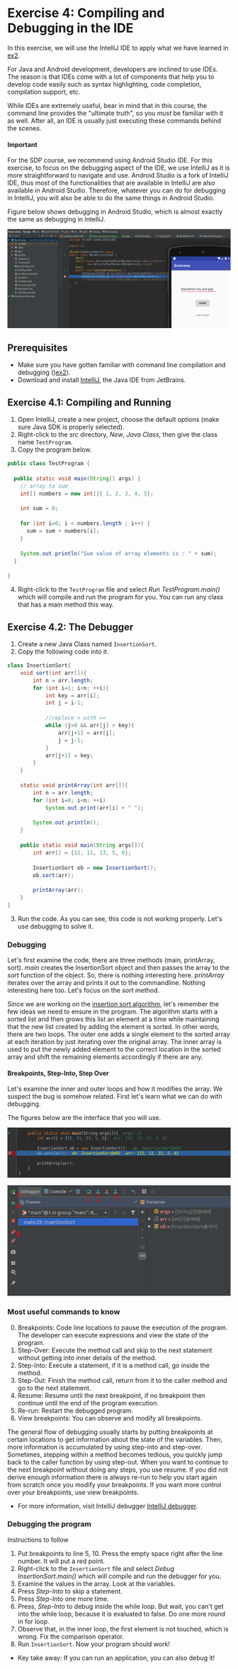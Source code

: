 # Exercise 4: Compiling and Debugging in the IDE
In this exercise, we will use the IntelliJ IDE to apply what we have learned in [ex2](../ex2/README.md).

For Java and Android development, developers are inclined to use IDEs. The reason is that IDEs come with a lot of components that help you to develop code easily such as syntax highlighting, code completion, compilation support, etc.

While IDEs are extremely useful, bear in mind that in this course, the command line provides the "ultimate truth", so you *must* be familiar with it as well. After all, an IDE is usually just executing these commands behind the scenes. 

#### Important
For the SDP course, we recommend using Android Studio IDE. For this exercise, to focus on the debugging aspect of the IDE, we use IntelliJ as it is more straightforward to navigate and use. Android Studio is a fork of IntelliJ IDE, thus most of the functionalities that are available in IntelliJ are also available in Android Studio. Therefore, whatever you can do for debugging in IntelliJ, you will also be able to do the same things in Android Studio. 

Figure below shows debugging in Android Studio, which is almost exactly the same as debugging in IntelliJ.

![interface](7.png)

## Prerequisites
* Make sure you have gotten familiar with command line compilation and debugging ()[ex2](../ex2/README.md)).
* Download and install [IntelliJ](https://www.jetbrains.com/idea/), the Java IDE from JetBrains.

## Exercise 4.1: Compiling and Running

1. Open IntelliJ, create a new project, choose the default options (make sure Java SDK is properly selected).
2. Right-click to the *src* directory, *New*, *Java Class*, then give the class name `TestProgram`.
3. Copy the program below.

```java
public class TestProgram {
  
  public static void main(String[] args) {
    // array to sum
    int[] numbers = new int[]{ 1, 2, 3, 4, 5};

    int sum = 0;

    for (int i=0; i < numbers.length ; i++) {
      sum = sum + numbers[i];
    }

    System.out.println("Sum value of array elements is : " + sum);
  }

}
```

4. Right-click to the `TestProgram` file and select *Run TestProgram.main()* which will compile and run the program for you. You can run any class that has a main method this way.


## Exercise 4.2: The Debugger

1. Create a new Java Class named `InsertionSort`.
2. Copy the following code into it.
```java
class InsertionSort{
    void sort(int arr[]){
        int n = arr.length;
        for (int i=1; i<n; ++i){
            int key = arr[i];
            int j = i-1;
 
            //replace > with >=
            while (j>0 && arr[j] > key){
                arr[j+1] = arr[j];
                j = j-1;
            }
            arr[j+1] = key;
        }
    }

    static void printArray(int arr[]){
        int n = arr.length;
        for (int i=0; i<n; ++i)
            System.out.print(arr[i] + " ");

        System.out.println();
    }

    public static void main(String args[]){
        int arr[] = {12, 11, 13, 5, 6};

        InsertionSort ob = new InsertionSort();
        ob.sort(arr);

        printArray(arr);
    }
}
```

3. Run the code. As you can see, this code is not working properly. Let's use debugging to solve it.

### Debugging
Let's first examine the code, there are three methods (main, printArray, sort). *main* creates the InsertionSort object and then passes the array to the *sort* function of the object. So, there is nothing interesting here. *printArray* iterates over the array and prints it out to the commandline. Nothing interesting here too. Let's focus on the *sort* method.

Since we are working on the [insertion sort algorithm](https://en.wikipedia.org/wiki/Insertion_sort), let's remember the few ideas we need to ensure in the program. The algorithm starts with a sorted list and then grows this list an element at a time while maintaining that the new list created by adding the element is sorted. In other words, there are two loops. The outer one adds a single element to the sorted array at each iteration by just iterating over the original array. The inner array is used to put the newly added element to the correct location in the sorted array and shift the remaining elements accordingly if there are any.

#### Breakpoints, Step-Into, Step Over
Let's examine the inner and outer loops and how it modifies the array. We suspect the bug is somehow related.
First let's learn what we can do with debugging.

The figures below are the interface that you will use.

![interface](9.png)

![interface](8.png)

### Most useful commands to know
0. Breakpoints: Code line locations to pause the execution of the program. The developer can execute expressions and view the state of the program.
1. Step-Over: Execute the method call and skip to the next statement without getting into inner details of the method.
2. Step-Into: Execute a statement, if it is a method call, go inside the method.
3. Step-Out: Finish the method call, return from it to the caller method and go to the next statement.
4. Resume: Resume until the next breakpoint, if no breakpoint then continue until the end of the program execution.
5. Re-run: Restart the debugged program.
5. View breakpoints: You can observe and modify all breakpoints.

The general flow of debugging usually starts by putting breakpoints at certain locations to get information about the state of the variables. Then, more information is accumulated by using step-into and step-over. Sometimes, stepping within a method becomes tedious, you quickly jump back to the caller function by using step-out. When you want to continue to the next breakpoint without doing any steps, you use resume. If you did not derive enough information there is always re-run to help you start again from scratch once you modify your breakpoints. If you want more control over your breakpoints, use view breakpoints. 

* For more information, visit IntelliJ debugger [IntelliJ debugger](https://www.jetbrains.com/help/idea/debugging-code.html).

### Debugging the program

Instructions to follow
1. Put breakpoints to line 5, 10. Press the empty space right after the line number. It will put a red point.
2. Right-click to the `InsertionSort` file and select *Debug InsertionSort.main()* which will compile and run the debugger for you.
3. Examine the values in the array. Look at the variables.
4. Press *Step-Into* to skip a statement.
5. Press *Step-Into* one more time.
6. Press, *Step-Into* to debug inside the while loop. But wait, you can't get into the while loop, because it is evaluated to false. Do one more round in for loop.
7. Observe that, in the inner loop, the first element is not touched, which is wrong. Fix the comparison operator.
8. Run `InsertionSort`. Now your program should work!

* Key take away: If you can run an application, you can also debug it!


